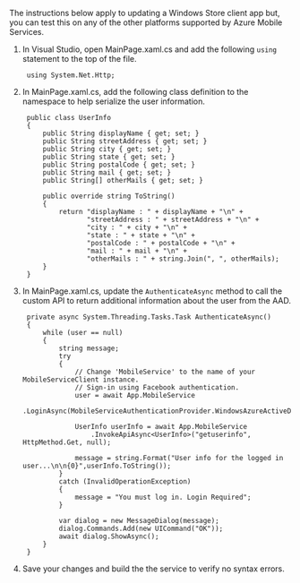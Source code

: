 

The instructions below apply to updating a Windows Store client app but, you can test this on any of the other platforms supported by Azure Mobile Services. 


1. In Visual Studio, open MainPage.xaml.cs and add the following `using` statement to the top of the file.
 
        using System.Net.Http;

2. In MainPage.xaml.cs, add the following class definition to the namespace to help serialize the user information.

        public class UserInfo
        {
            public String displayName { get; set; }
            public String streetAddress { get; set; }
            public String city { get; set; }
            public String state { get; set; }
            public String postalCode { get; set; }
            public String mail { get; set; }
            public String[] otherMails { get; set; }
            
            public override string ToString()
            {
                return "displayName : " + displayName + "\n" +
                       "streetAddress : " + streetAddress + "\n" +
                       "city : " + city + "\n" +
                       "state : " + state + "\n" +
                       "postalCode : " + postalCode + "\n" +
                       "mail : " + mail + "\n" +
                       "otherMails : " + string.Join(", ", otherMails);
            }
        }


3. In MainPage.xaml.cs, update the `AuthenticateAsync` method to call the custom API to return additional information about the user from the AAD. 

        private async System.Threading.Tasks.Task AuthenticateAsync()
        {
            while (user == null)
            {
                string message;
                try
                {
                    // Change 'MobileService' to the name of your MobileServiceClient instance.
                    // Sign-in using Facebook authentication.
                    user = await App.MobileService
                        .LoginAsync(MobileServiceAuthenticationProvider.WindowsAzureActiveDirectory);

                    UserInfo userInfo = await App.MobileService
                        .InvokeApiAsync<UserInfo>("getuserinfo", HttpMethod.Get, null);

                    message = string.Format("User info for the logged in user...\n\n{0}",userInfo.ToString());
                }
                catch (InvalidOperationException)
                {
                    message = "You must log in. Login Required";
                }

                var dialog = new MessageDialog(message);
                dialog.Commands.Add(new UICommand("OK"));
                await dialog.ShowAsync();
            }
        }


4. Save your changes and build the the service to verify no syntax errors.  


